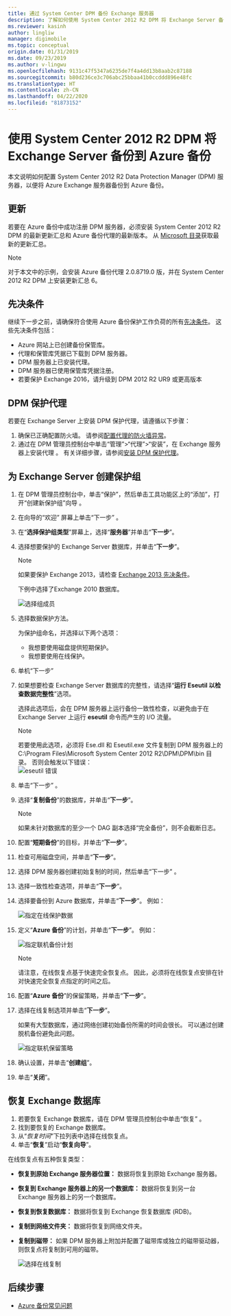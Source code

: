 ```yaml
---
title: 通过 System Center DPM 备份 Exchange 服务器
description: 了解如何使用 System Center 2012 R2 DPM 将 Exchange Server 备份到 Azure 备份
ms.reviewer: kasinh
author: lingliw
manager: digimobile
ms.topic: conceptual
origin.date: 01/31/2019
ms.date: 09/23/2019
ms.author: v-lingwu
ms.openlocfilehash: 9131c47f5347a6235de7f4a4dd13b8aab2c87188
ms.sourcegitcommit: b80d236ce3c706abc25bbaa41b0ccddd896e48fc
ms.translationtype: HT
ms.contentlocale: zh-CN
ms.lasthandoff: 04/22/2020
ms.locfileid: "81873152"
---
```

# <a name="back-up-an-exchange-server-to-azure-backup-with-system-center-2012-r2-dpm"></a>使用 System Center 2012 R2 DPM 将 Exchange Server 备份到 Azure 备份
本文说明如何配置 System Center 2012 R2 Data Protection Manager (DPM) 服务器，以便将 Azure Exchange 服务器备份到 Azure 备份。  

## <a name="updates"></a>更新

若要在 Azure 备份中成功注册 DPM 服务器，必须安装 System Center 2012 R2 DPM 的最新更新汇总和 Azure 备份代理的最新版本。 从 [Microsoft 目录](https://catalog.update.microsoft.com/v7/site/Search.aspx?q=System%20Center%202012%20R2%20Data%20protection%20manager)获取最新的更新汇总。

> [!NOTE]
> 对于本文中的示例，会安装 Azure 备份代理 2.0.8719.0 版，并在 System Center 2012 R2 DPM 上安装更新汇总 6。
>
>

## <a name="prerequisites"></a>先决条件
继续下一步之前，请确保符合使用 Azure 备份保护工作负荷的所有[先决条件](backup-azure-dpm-introduction.md#prerequisites-and-limitations)。 这些先决条件包括：

* Azure 网站上已创建备份保管库。
* 代理和保管库凭据已下载到 DPM 服务器。
* DPM 服务器上已安装代理。
* DPM 服务器已使用保管库凭据注册。
* 若要保护 Exchange 2016，请升级到 DPM 2012 R2 UR9 或更高版本

## <a name="dpm-protection-agent"></a>DPM 保护代理
若要在 Exchange Server 上安装 DPM 保护代理，请遵循以下步骤：

1. 确保已正确配置防火墙。 请参阅[配置代理的防火墙异常](https://technet.microsoft.com/library/Hh758204.aspx)。
2. 通过在 DPM 管理员控制台中单击“管理”>“代理”>“安装”，在 Exchange 服务器上安装代理  。 有关详细步骤，请参阅[安装 DPM 保护代理](https://technet.microsoft.com/library/hh758186.aspx?f=255&MSPPError=-2147217396)。

## <a name="create-a-protection-group-for-the-exchange-server"></a>为 Exchange Server 创建保护组

1. 在 DPM 管理员控制台中，单击“保护”，然后单击工具功能区上的“添加”，打开“创建新保护组”向导    。
2. 在向导的“欢迎”  屏幕上单击“下一步”  。
3. 在“**选择保护组类型**”屏幕上，选择“**服务器**”并单击“**下一步**”。
4. 选择想要保护的 Exchange Server 数据库，并单击“**下一步**”。

   > [!NOTE]
   > 如果要保护 Exchange 2013，请检查 [Exchange 2013 先决条件](https://technet.microsoft.com/library/dn751029.aspx)。
   >
   >

    下例中选择了Exchange 2010 数据库。

    ![选择组成员](./media/backup-azure-backup-exchange-server/select-group-members.png)
5. 选择数据保护方法。

    为保护组命名，并选择以下两个选项：

   * 我想要使用磁盘提供短期保护。
   * 我想要使用在线保护。
6. 单机“下一步” 
7. 如果想要检查 Exchange Server 数据库的完整性，请选择“**运行 Eseutil 以检查数据完整性**”选项。

    选择此选项后，会在 DPM 服务器上运行备份一致性检查，以避免由于在 Exchange Server 上运行 **eseutil** 命令而产生的 I/O 流量。

   > [!NOTE]
   > 若要使用此选项，必须将 Ese.dll 和 Eseutil.exe 文件复制到 DPM 服务器上的 C:\Program Files\Microsoft System Center 2012 R2\DPM\DPM\bin 目录。 否则会触发以下错误：  
   > ![eseutil 错误](./media/backup-azure-backup-exchange-server/eseutil-error.png)
   >
   >
8. 单击“下一步”  。
9. 选择“**复制备份**”的数据库，并单击“**下一步**”。

   > [!NOTE]
   > 如果未针对数据库的至少一个 DAG 副本选择“完全备份”，则不会截断日志。
   >
   >
10. 配置“**短期备份**”的目标，并单击“**下一步**”。
11. 检查可用磁盘空间，并单击“**下一步**”。
12. 选择 DPM 服务器创建初始复制的时间，然后单击“下一步”  。
13. 选择一致性检查选项，并单击“**下一步**”。
14. 选择要备份到 Azure 数据库，并单击“**下一步**”。 例如：

    ![指定在线保护数据](./media/backup-azure-backup-exchange-server/specify-online-protection-data.png)
15. 定义“**Azure 备份**”的计划，并单击“**下一步**”。 例如：

    ![指定联机备份计划](./media/backup-azure-backup-exchange-server/specify-online-backup-schedule.png)

    > [!NOTE]
    > 请注意，在线恢复点基于快速完全恢复点。 因此，必须将在线恢复点安排在针对快速完全恢复点指定的时间之后。
    >
    >
16. 配置“**Azure 备份**”的保留策略，并单击“**下一步**”。
17. 选择在线复制选项并单击“**下一步**”。

    如果有大型数据库，通过网络创建初始备份所需的时间会很长。 可以通过创建脱机备份避免此问题。  

    ![指定联机保留策略](./media/backup-azure-backup-exchange-server/specify-online-retention-policy.png)
18. 确认设置，并单击“**创建组**”。
19. 单击“**关闭**”。

## <a name="recover-the-exchange-database"></a>恢复 Exchange 数据库
1. 若要恢复 Exchange 数据库，请在 DPM 管理员控制台中单击“恢复”  。
2. 找到要恢复的 Exchange 数据库。
3. 从“*恢复时间*”下拉列表中选择在线恢复点。
4. 单击“**恢复**”启动“**恢复向导**”。

在线恢复点有五种恢复类型：

* **恢复到原始 Exchange 服务器位置：** 数据将恢复到原始 Exchange 服务器。
* **恢复到 Exchange 服务器上的另一个数据库：** 数据将恢复到另一台 Exchange 服务器上的另一个数据库。
* **恢复到恢复数据库：** 数据将恢复到 Exchange 恢复数据库 (RDB)。
* **复制到网络文件夹：** 数据将恢复到网络文件夹。
* **复制到磁带：** 如果 DPM 服务器上附加并配置了磁带库或独立的磁带驱动器，则恢复点将复制到可用的磁带。

    ![选择在线复制](./media/backup-azure-backup-exchange-server/choose-online-replication.png)

## <a name="next-steps"></a>后续步骤
* [Azure 备份常见问题](backup-azure-backup-faq.md)

<!-- Update_Description: update metedata properties -->
